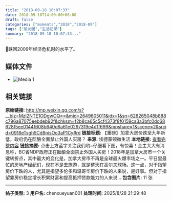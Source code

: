 ```yaml
---
title: "2018-09-18 10:07:33"
date: 2018-09-18T14:00:00+08:00
draft: false
categories: ["moments","2018","2018-09"]
tags: ["朋友圈","生活记录"]
summary: "2018-09-18 10:07:33..."
---
```


🤔跌回2009年经济危机时的水平了。

## 媒体文件

- ![Media 1](/Moments/photos/2018-09-18/201809181007330.jpg)

## 相关链接

**原始链接:** http://mp.weixin.qq.com/s?__biz=MzI2NTE1ODgwOQ==&mid=2649605011&idx=1&sn=628265048b888c796a87075eebdeb92f&chksm=f2b8ca65c5cf4373f8f0159ca3a3bfc0dc68628f5ee0144f608b640d6a61e0297319e4d1f699&mpshare=1&scene=2&srcid=0918eTsgh5Cd8pisOo3aP1Cy#rd
**链接标题:** 【重磅】加拿大房价跌至九年新低，政府仍在酝酿全面禁止外国人买房？
**来源:** 埃德蒙顿微生活
**本地链接:** [查看完整内容](/link_content/2018/09/2018-09-18-4/link_content/)
**链接摘要:** 点击上方蓝字关注我们哟~仔细看下图，有惊喜！金主大大有消息称，BC省NDP政府正在酝酿全面禁止外国人买房！2018年是加拿大房市一个关键转折点，其中最大的变化是，加拿大房市不再是全球最火爆市场之一。平日里最忙的房地产经纪们，现在不是去旅游，就是整天在高尔夫球场。这一点，对于指望房价下跌的人，尤其是指望多伦多和温哥华房价下跌的人来说，是好事。但对于指望靠房价稳定增长积累财富和提高抵押贷款能力的人来说...
**包含图片:** 11 张

---

**帖子类型:** 3
**用户名:** chenxueyuan001
**处理时间:** 2025/8/28 21:29:48